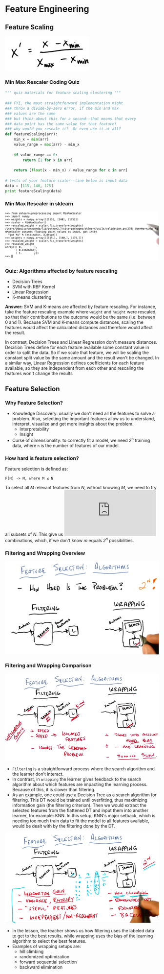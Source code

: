 # Feature Engineering

## Feature Scaling

![Feature Scaling Formula](images/feature-scaling.png)

### Min Max Rescaler Coding Quiz

```python
""" quiz materials for feature scaling clustering """

### FYI, the most straightforward implementation might 
### throw a divide-by-zero error, if the min and max
### values are the same
### but think about this for a second--that means that every
### data point has the same value for that feature!  
### why would you rescale it?  Or even use it at all?
def featureScaling(arr):
    min_x = min(arr)
    value_range = max(arr) - min_x
    
    if value_range == 0:
        return [1 for x in arr]
    
    return [float(x - min_x) / value_range for x in arr]

# tests of your feature scaler--line below is input data
data = [115, 140, 175]
print featureScaling(data)

```

### Min Max Rescaler in sklearn

![Min Max Rescaler in sklearn](images/min-max-rescaler-sklearn.png)

### Quiz: Algorithms affected by feature rescaling

- Decision Trees
- SVM with RBF Kernel
- Linear Regression
- K-means clustering

**Answer:** SVM and K-means are affected by feature rescaling. For instance, take the feature rescaling example where `weight` and `height` were rescaled, so that their contributions to the outcome would be the same (i.e: between 0 and 1). Because SVM and K-means compute distances, scaling the features would affect the calculated distances and therefore would affect the result.

In contrast, Decision Trees and Linear Regression don't measure distances. Decision Trees define for each feature available some constant value in order to split the data. So if we scale that feature, we will be scaling the constant split value by the same amount and the result won't be changed. In a similar way, Linear Regression defines coefficients for each feature available, so they are independent from each other and rescaling the features won't change the results 

## Feature Selection

### Why Feature Selection?

- Knowledge Discovery: usually we don't need all the features to solve a problem. Also, selecting the important features allow us to understand, interpret, visualize and get more insights about the problem.
    - Interpretability
    - Insight
- Curse of dimensionality: to correctly fit a model, we need 2<sup>n</sup> training data, where `n` is the number of features of our model.

### How hard is feature selection?

Feature selection is defined as:
    
    F(N) -> M, where M ≤ N

To select all *M* relevant features from *N*, without knowing *M*, we need to try all subsets of *N*. This give us ![n choose m](http://latex.codecogs.com/gif.latex?%7Bn%20%5Cchoose%20m%7D) combinations, which, if we don't know *m* equals *2<sup>n</sup>* possibilities.

### Filtering and Wrapping Overview

![Filtering and Wrapping Overview](images/filtering-wrapping.png)

### Filtering and Wrapping Comparison

![Filtering and Wrapping Comparison](images/filtering-wrapping-comparison.png)

- `Filtering` is a straightforward process where the search algorithm and the learner don't interact.
- In contrast, in `wrapping` the learner gives feedback to the search algorithm about which features are impacting the learning process. Because of this, it is slower than filtering.
- As an example, one could use a Decision Tree as a search algorithm for filtering. This DT would be trained until overfitting, thus maximizing information gain (the filtering criterion). Then we would extract the selected features from the flattened DT and input them into another learner, for example: KNN. In this setup, KNN's major setback, which is needing too much train data to fit the model to all features available, would be dealt with by the filtering done by the DT.

![Filtering and Wrapping Comparison 2](images/filtering-wrapping-comparison-2.png)

- In the lesson, the teacher shows us how filtering uses the labeled data to get to the best results, while wrapping uses the bias of the learning algorithm to select the best features.
- Examples of wrapping setups are:
    - hill climbing
    - randomized optimization
    - forward sequential selection
    - backward elimination